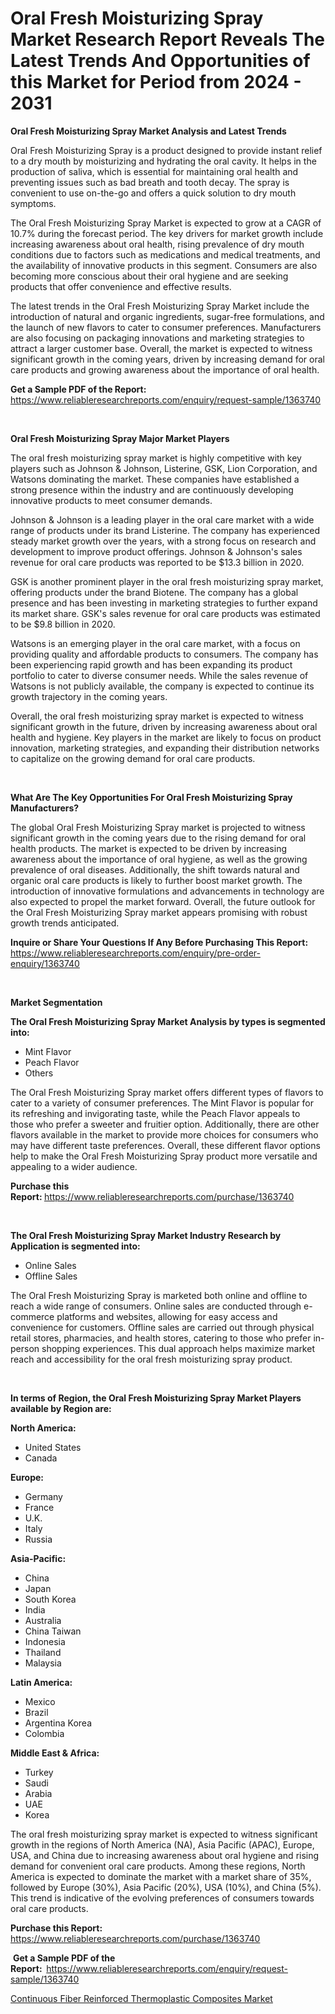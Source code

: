 <p><h1>Oral Fresh Moisturizing Spray Market Research Report Reveals The Latest Trends And Opportunities of this Market for Period from 2024 - 2031</h1></p><p><strong>Oral Fresh Moisturizing Spray Market Analysis and Latest Trends</strong></p>
<p><p>Oral Fresh Moisturizing Spray is a product designed to provide instant relief to a dry mouth by moisturizing and hydrating the oral cavity. It helps in the production of saliva, which is essential for maintaining oral health and preventing issues such as bad breath and tooth decay. The spray is convenient to use on-the-go and offers a quick solution to dry mouth symptoms.</p><p>The Oral Fresh Moisturizing Spray Market is expected to grow at a CAGR of 10.7% during the forecast period. The key drivers for market growth include increasing awareness about oral health, rising prevalence of dry mouth conditions due to factors such as medications and medical treatments, and the availability of innovative products in this segment. Consumers are also becoming more conscious about their oral hygiene and are seeking products that offer convenience and effective results.</p><p>The latest trends in the Oral Fresh Moisturizing Spray Market include the introduction of natural and organic ingredients, sugar-free formulations, and the launch of new flavors to cater to consumer preferences. Manufacturers are also focusing on packaging innovations and marketing strategies to attract a larger customer base. Overall, the market is expected to witness significant growth in the coming years, driven by increasing demand for oral care products and growing awareness about the importance of oral health.</p></p>
<p><strong>Get a Sample PDF of the Report:&nbsp;</strong> <a href="https://www.reliableresearchreports.com/enquiry/request-sample/1363740">https://www.reliableresearchreports.com/enquiry/request-sample/1363740</a></p>
<p>&nbsp;</p>
<p><strong>Oral Fresh Moisturizing Spray Major Market Players</strong></p>
<p><p>The oral fresh moisturizing spray market is highly competitive with key players such as Johnson & Johnson, Listerine, GSK, Lion Corporation, and Watsons dominating the market. These companies have established a strong presence within the industry and are continuously developing innovative products to meet consumer demands.</p><p>Johnson & Johnson is a leading player in the oral care market with a wide range of products under its brand Listerine. The company has experienced steady market growth over the years, with a strong focus on research and development to improve product offerings. Johnson & Johnson's sales revenue for oral care products was reported to be $13.3 billion in 2020.</p><p>GSK is another prominent player in the oral fresh moisturizing spray market, offering products under the brand Biotene. The company has a global presence and has been investing in marketing strategies to further expand its market share. GSK's sales revenue for oral care products was estimated to be $9.8 billion in 2020.</p><p>Watsons is an emerging player in the oral care market, with a focus on providing quality and affordable products to consumers. The company has been experiencing rapid growth and has been expanding its product portfolio to cater to diverse consumer needs. While the sales revenue of Watsons is not publicly available, the company is expected to continue its growth trajectory in the coming years.</p><p>Overall, the oral fresh moisturizing spray market is expected to witness significant growth in the future, driven by increasing awareness about oral health and hygiene. Key players in the market are likely to focus on product innovation, marketing strategies, and expanding their distribution networks to capitalize on the growing demand for oral care products.</p></p>
<p>&nbsp;</p>
<p><strong>What Are The Key Opportunities For Oral Fresh Moisturizing Spray Manufacturers?</strong></p>
<p><p>The global Oral Fresh Moisturizing Spray market is projected to witness significant growth in the coming years due to the rising demand for oral health products. The market is expected to be driven by increasing awareness about the importance of oral hygiene, as well as the growing prevalence of oral diseases. Additionally, the shift towards natural and organic oral care products is likely to further boost market growth. The introduction of innovative formulations and advancements in technology are also expected to propel the market forward. Overall, the future outlook for the Oral Fresh Moisturizing Spray market appears promising with robust growth trends anticipated.</p></p>
<p><strong>Inquire or Share Your Questions If Any Before Purchasing This Report:</strong> <a href="https://www.reliableresearchreports.com/enquiry/pre-order-enquiry/1363740">https://www.reliableresearchreports.com/enquiry/pre-order-enquiry/1363740</a></p>
<p>&nbsp;</p>
<p><strong>Market Segmentation</strong></p>
<p><strong>The Oral Fresh Moisturizing Spray Market Analysis by types is segmented into:</strong></p>
<p><ul><li>Mint Flavor</li><li>Peach Flavor</li><li>Others</li></ul></p>
<p><p>The Oral Fresh Moisturizing Spray market offers different types of flavors to cater to a variety of consumer preferences. The Mint Flavor is popular for its refreshing and invigorating taste, while the Peach Flavor appeals to those who prefer a sweeter and fruitier option. Additionally, there are other flavors available in the market to provide more choices for consumers who may have different taste preferences. Overall, these different flavor options help to make the Oral Fresh Moisturizing Spray product more versatile and appealing to a wider audience.</p></p>
<p><strong>Purchase this Report:&nbsp;</strong><a href="https://www.reliableresearchreports.com/purchase/1363740">https://www.reliableresearchreports.com/purchase/1363740</a></p>
<p>&nbsp;</p>
<p><strong>The Oral Fresh Moisturizing Spray Market Industry Research by Application is segmented into:</strong></p>
<p><ul><li>Online Sales</li><li>Offline Sales</li></ul></p>
<p><p>The Oral Fresh Moisturizing Spray is marketed both online and offline to reach a wide range of consumers. Online sales are conducted through e-commerce platforms and websites, allowing for easy access and convenience for customers. Offline sales are carried out through physical retail stores, pharmacies, and health stores, catering to those who prefer in-person shopping experiences. This dual approach helps maximize market reach and accessibility for the oral fresh moisturizing spray product.</p></p>
<p>&nbsp;</p>
<p><strong>In terms of Region, the Oral Fresh Moisturizing Spray Market Players available by Region are:</strong></p>
<p>
    <p> <strong> North America: </strong>
        <ul>
            <li>United States</li>
            <li>Canada</li>
        </ul>
        </p> 
    <p> <strong> Europe: </strong>
        <ul>
            <li>Germany</li>
            <li>France</li>
            <li>U.K.</li>
            <li>Italy</li>
            <li>Russia</li>
        </ul>
        </p> 
    <p> <strong> Asia-Pacific: </strong>
        <ul>
            <li>China</li>
            <li>Japan</li>
            <li>South Korea</li>
            <li>India</li>
            <li>Australia</li>
            <li>China Taiwan</li>
            <li>Indonesia</li>
            <li>Thailand</li>
            <li>Malaysia</li>
        </ul>
        </p> 
    <p> <strong> Latin America: </strong>
        <ul>
            <li>Mexico</li>
            <li>Brazil</li>
            <li>Argentina Korea</li>
            <li>Colombia</li>
        </ul>
        </p> 
    <p> <strong> Middle East & Africa: </strong>
        <ul>
            <li>Turkey</li>
            <li>Saudi</li>
            <li>Arabia</li>
            <li>UAE</li>
            <li>Korea</li>
        </ul>
    </p>
    </p>
<p><p>The oral fresh moisturizing spray market is expected to witness significant growth in the regions of North America (NA), Asia Pacific (APAC), Europe, USA, and China due to increasing awareness about oral hygiene and rising demand for convenient oral care products. Among these regions, North America is expected to dominate the market with a market share of 35%, followed by Europe (30%), Asia Pacific (20%), USA (10%), and China (5%). This trend is indicative of the evolving preferences of consumers towards oral care products.</p></p>
<p><strong>Purchase this Report: </strong><a href="https://www.reliableresearchreports.com/purchase/1363740">https://www.reliableresearchreports.com/purchase/1363740</a></p>
<p>&nbsp;<strong>Get a Sample PDF of the Report:&nbsp;&nbsp;</strong><a href="https://www.reliableresearchreports.com/enquiry/request-sample/1363740">https://www.reliableresearchreports.com/enquiry/request-sample/1363740</a></p>
<p><strong></strong></p>
<p><p><a href="https://adventurous-uranium-ef9.notion.site/Continuous-Fiber-Reinforced-Thermoplastic-Composites-Market-Size-Furnishes-Valuable-Information-Enco-42b79b8689a9446fbe2d1229de4300c1">Continuous Fiber Reinforced Thermoplastic Composites Market</a></p></p>